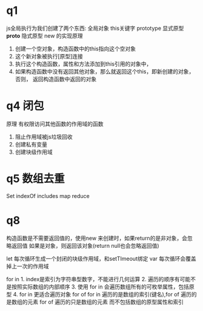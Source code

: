 # q1 
  js全局执行为我们创建了两个东西: 全局对象  this关键字
  prototype 显式原型
  __proto__ 隐式原型
  new 的实现原理 
  1. 创建一个空对象，构造函数中的this指向这个空对象
  2. 这个新对象被执行[原型]连接
  3. 执行这个构造函数，属性和方法添加到this引用的对象中，
  4. 如果构造函数中没有返回其他对象，那么就返回这个this，即新创建的对象， 否则， 返回构造函数中返回的对象

# q4 闭包
  原理 有权限访问其他函数的作用域的函数
1. 阻止作用域被js垃圾回收
2. 创建私有变量
3. 创建块级作用域 

# q5 数组去重
  Set indexOf includes map reduce


# q8
  构造函数是不需要返回值的，使用new 来创建时，如果return的是非对象，会忽略返回值
  如果是对象，则返回该对象(return null也会忽略返回值)

  let 每次循环生成一个封闭的块级作用域，和setTImeout绑定 
  var 每次循环会覆盖掉上一次的作用域

  for in 
    1. index是索引为字符串型数字，不能进行几何运算
    2. 遍历的顺序有可能不是按照实际数组的内部顺序
    3. 使用 for in 会遍历数组所有的可枚举属性，包括原型
    4. for in 更适合遍历对象
  for of
    for in 遍历的是数组的索引(键名),for of 遍历的是数组的元素
    for of 遍历的只是数组的元素 而不包括数组的原型属性和索引